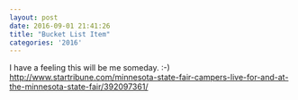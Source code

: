 ```yaml
---
layout: post
date: 2016-09-01 21:41:26
title: "Bucket List Item"
categories: '2016'
---
```


I have a feeling this will be me someday. :-) http://www.startribune.com/minnesota-state-fair-campers-live-for-and-at-the-minnesota-state-fair/392097361/

